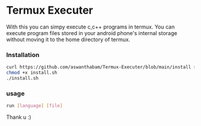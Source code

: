 # Termux Executer

With this you can simpy execute c,c++ programs in termux. You can execute program files stored in your android phone's internal storage without moving it to the home directory of termux.

### Installation

```sh
curl https://github.com/aswanthabam/Termux-Executer/blob/main/install > install.sh
chmod +x install.sh
./install.sh
```

### usage

```sh
run [language] [file]
```

Thank u :)
